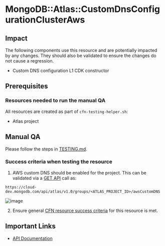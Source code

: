 # MongoDB::Atlas::CustomDnsConfigurationClusterAws

## Impact 
The following components use this resource and are potentially impacted by any changes. They should also be validated to ensure the changes do not cause a regression.
 - Custom DNS configuration L1 CDK constructor


## Prerequisites 
### Resources needed to run the manual QA
All resources are created as part of `cfn-testing-helper.sh`:

- Atlas project

## Manual QA
Please follow the steps in [TESTING.md](../../../TESTING.md.md).


### Success criteria when testing the resource
1. AWS custom DNS should be enabled for the project. This can be validated via a [GET API](https://www.mongodb.com/docs/atlas/reference/api-resources-spec/#tag/AWS-Clusters-DNS/operation/getAWSCustomDNS) call as:
```
https://cloud-dev.mongodb.com/api/atlas/v1.0/groups/<ATLAS_PROJECT_ID>/awsCustomDNS
```

![image](https://user-images.githubusercontent.com/122359335/227661815-d48398a9-aaa3-4978-9de4-736acab6ddf8.png)

2. Ensure general [CFN resource success criteria](../../../TESTING.md.md#success-criteria-when-testing-the-resource) for this resource is met.


## Important Links
- [API Documentation](https://www.mongodb.com/docs/atlas/reference/api-resources-spec/#tag/AWS-Clusters-DNS/operation/toggleAWSCustomDNS)

